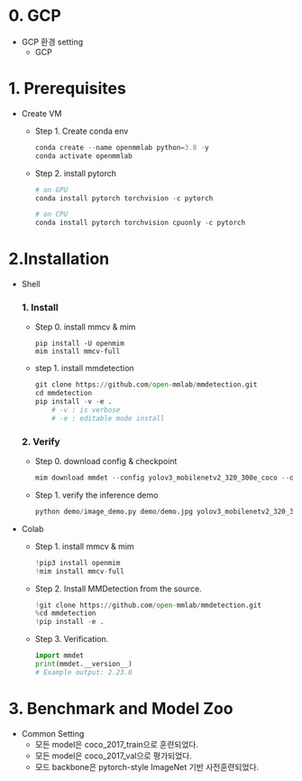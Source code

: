 # 0. GCP

- GCP 환경 setting
    - GCP

# 1. Prerequisites

- Create VM
    - Step 1. Create conda env
        
        ```python
        conda create --name openmmlab python=3.8 -y
        conda activate openmmlab
        ```
        
    - Step 2. install pytorch
        
        ```python
        # on GPU
        conda install pytorch torchvision -c pytorch
        
        # on CPU
        conda install pytorch torchvision cpuonly -c pytorch
        ```
        

# 2.Installation

- Shell
    
    ### 1. Install
    
    - Step 0. install mmcv & mim
        
        ```
        pip install -U openmim
        mim install mmcv-full
        ```
        
    - step 1. install mmdetection
        
        ```python
        git clone https://github.com/open-mmlab/mmdetection.git
        cd mmdetection
        pip install -v -e .
        	# -v : is verbose
        	# -e : editable mode install
        ```
        
    
    ### 2. Verify
    
    - Step 0. download config & checkpoint
        
        ```python
        mim download mmdet --config yolov3_mobilenetv2_320_300e_coco --dest .
        ```
        
    - Step 1. verify the inference demo
        
        ```python
        python demo/image_demo.py demo/demo.jpg yolov3_mobilenetv2_320_300e_coco.py yolov3_mobilenetv2_320_300e_coco_20210719_215349-d18dff72.pth --device cpu --out-file result.jpg
        ```
        
- Colab
    - Step 1. install mmcv & mim
        
        ```python
        !pip3 install openmim
        !mim install mmcv-full
        ```
        
    - Step 2. Install MMDetection from the source.
        
        ```python
        !git clone https://github.com/open-mmlab/mmdetection.git
        %cd mmdetection
        !pip install -e .
        ```
        
    - Step 3. Verification.
        
        ```python
        import mmdet
        print(mmdet.__version__)
        # Example output: 2.23.0
        ```
        

# 3. Benchmark and Model Zoo

- Common Setting
    - 모든 model은 coco_2017_train으로 훈련되었다.
    - 모든 model은 coco_2017_val으로 평가되었다.
    - 모드 backbone은 pytorch-style ImageNet 기반 사전훈련되었다.
